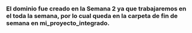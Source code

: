 ### El dominio fue creado en la Semana 2 ya que trabajaremos en el toda la semana, por lo cual queda en la carpeta de fin de semana en mi_proyecto_integrado.